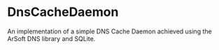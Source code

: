 # DnsCacheDaemon
 
An implementation of a simple DNS Cache Daemon achieved using the ArSoft DNS library and SQLite.